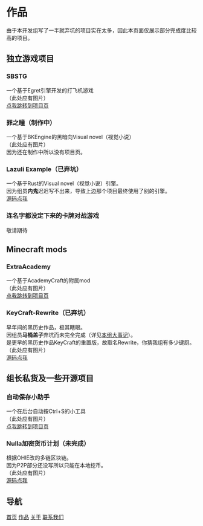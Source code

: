 # 作品
由于本开发组写了一半就弃坑的项目实在太多，因此本页面仅展示部分完成度比较高的项目。

## 独立游戏项目

### SBSTG
一个基于Egret引擎开发的打飞机游戏<br>
（此处应有图片）<br>
[点我跳转到项目页](/sbstg.md)<br>

### 罪之瞳（制作中）
一个基于BKEngine的黑暗向Visual novel（视觉小说）<br>
（此处应有图片）<br>
因为还在制作中所以没有项目页。<br>

### Lazuli Example（已弃坑）
一个基于Rust的Visual novel（视觉小说）引擎。<br>
因为组员**内鬼**迟迟写不出来，导致上边那个项目最终使用了别的引擎。<br>
[源码点我](https://github.com/NullaDev/lazuli-example)<br>

### 连名字都没定下来的卡牌对战游戏
敬请期待<br>

## Minecraft mods

### ExtraAcademy
一个基于AcademyCraft的附属mod<br>
（此处应有图片）<br>
[点我跳转到项目页](/exac.md)<br>

### KeyCraft-Rewrite（已弃坑）
早年间的黑历史作品，极其瞎眼。<br>
因组员**马桶盖子**弃坑而未完全完成（详见[本组大事记](../about/index.md)）。<br>
是更早的黑历史作品KeyCraft的重置版，故取名Rewrite，你猜我组有多少键厨。<br>
（此处应有图片）<br>
[源码点我](https://github.com/NullaDev/KeyCraft-Rewrite)<br>

## 组长私货及一些开源项目

### 自动保存小助手
一个在后台自动按Ctrl+S的小工具<br>
（此处应有图片）<br>
[点我跳转到项目页](/autosavebot.md)<br>

### Nulla加密货币计划（未完成）
根据OHIE改的多链区块链。<br>
因为P2P部分还没写所以只能在本地挖币。<br>
（此处应有图片）<br>
[源码点我](https://github.com/Kanbe-Kotori/MCB)<br>

## 导航
[首页](../index.md)	[作品](../products/index.md)	[关于](../about/index.md)	[联系我们](../about/contact.md)